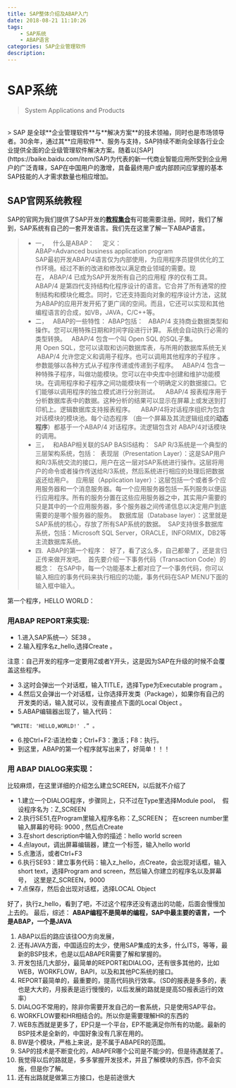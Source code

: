```yaml
---
title: SAP整体介绍及ABAP入门
date: 2018-08-21 11:10:26
tags: 
	- SAP系统
	- ABAP语言
categories: SAP企业管理软件
description: 
---
```

# SAP系统
 > System Applications and Products       
<br/>
> SAP 是全球**企业管理软件**与**解决方案**的技术领袖，同时也是市场领导者。30余年，通过其**应用软件**、服务与支持，SAP持续不断向全球各行业企业提供全面的企业级管理软件解决方案。随着以[SAP](https://baike.baidu.com/item/SAP)为代表的新一代商业智能应用所受到企业用户的广泛青睐，SAP在中国用户的激增，具备最终用户或内部顾问应掌握的基本SAP技能的人才需求数量也相应增加。

## SAP官网系统教程

SAP的官网为我们提供了SAP开发的[**教程集合**](https://www.sap.com/china/developer/tutorial-navigator.html)有可能需要注册。同时，我们了解到，SAP系统有自己的一套开发语言。我们先在这里了解一下ABAP语言。
> - 一，   什么是ABAP： 
   定义：ABAP=Advanced business application program 
     <br/>
     SAP最初开发ABAP/4语言仅为内部使用，为应用程序员提供优化的工作环境。经过不断的改进和修改以满足商业领域的需要。现在， ABAP/4 已成为SAP开发所有自己的应用程 序的仅有工具。 
ABAP/4 是第四代支持结构化程序设计的语言。它合并了所有通常的控制结构和模块化概念。同时，它还支持面向对象的程序设计方法，这就为ABAP的应用开发开拓了更广阔的空间。而且，它还可以实现和其他编程语言的合成，如VB，JAVA，C/C++等。 
> - 二，   ABAP的一些特性：
> ABAP包括： 
>  ABAP/4 支持商业数据类型和操作。您可以用特殊日期和时间字段进行计算。 系统会自动执行必需的类型转换。 
>  ABAP/4 包含一个叫 Open SQL 的SQL子集。用 Open SQL，您可以读取和访问数据库表，与所用的数据库系统无关 
>  ABAP/4 允许您定义和调用子程序。也可以调用其他程序的子程序 。参数能够以各种方式从子程序传递或传递到子程序。 
>  ABAP/4 包含一种特殊子程序，叫做功能模块。您可以在中央库中创建和维护功能模块。在调用程序和子程序之间功能模块有一个明确定义的数据接口。它们能够以调用程序的独立模式进行分别测试。 
>   ABAP/4 报表程序用于分析数据库表中的数据。这种分析的结果可以显示在屏幕上或发送到打印机上。逻辑数据库支持报表程序。 
>   ABAP/4将对话程序组织为包含对话模块的模块池。每个动态程序 （由一个屏幕及其流逻辑组成的**动态程序**）都基于一个ABAP/4 对话程序。流逻辑包含对 ABAP/4对话模块的调用。 
> - 三，   和ABAP相关联的SAP BASIS结构： 
> SAP R/3系统是一个典型的三层架构系统，包括： 
> 表现层（Presentation Layer）：这是SAP用户和R/3系统交流的接口，用户在这一层对SAP系统进行操作。这层将用户的命令或者操作传送给R/3系统，然后系统进行相应的处理后把数据返还给用户。 
> 应用层（Application layer）：这层包括一个或者多个应用服务器和一个消息服务器。每一个应用服务器包括一系列服务以便运行应用程序。所有的服务分置在这些应用服务器之中，其实用户需要的只是其中的一个应用服务器，多个服务器之间传递信息以决定用户到底需要的是哪个服务器的服务。 
> 数据库层（Database layer）：这里就是SAP系统的核心，存放了所有SAP系统的数据。 
> SAP支持很多数据库系统，包括：Microsoft SQL Server，ORACLE，INFORMIX，DB2等主流数据库系统。 
> - 四.  ABAP的第一个程序： 
> 好了，看了这么多，自己都晕了，还是言归正传来做开发吧。 
> 首先要介绍一下事务代码（Transaction Code）的概念： 
> 在SAP中，每一个功能基本上都对应了一个事务代码，你可以输入相应的事务代码来执行相应的功能，事务代码在SAP MENU下面的输入框中输入。 

 第一个程序，HELLO WORLD： 
### 用ABAP REPORT来实现: 
  - 1.进入SAP系统—〉SE38 。 
  - 2.输入程序名z_hello,选择Create 。 
 
注意：自己开发的程序一定要用Z或者Y开头，这是因为SAP在升级的时候不会覆盖这些程序。 
 - 3.这时会弹出一个对话框，输入TITLE，选择Type为Executable program 。 
 - 4.然后又会弹出一个对话框，让你选择开发类（Package），如果你有自己的开发类的话，输入就可以，没有直接点下面的Local Object 。 
 - 5.ABAP编辑器出现了，输入代码： 
 
```ABAP
 “WRITE: 'HELLO,WORLD!' .” 。
```
- 6.按Ctrl+F2:语法检查；Ctrl+F3：激活；F8：执行。 
- 到这里，ABAP的第一个程序就写出来了，好简单！！！ 

### 用 ABAP DIALOG来实现： 
比较麻烦，在这里详细的介绍怎么建立SCREEN，以后就不介绍了 
- 1.建立一个DIALOG程序，步骤同上，只不过在Type里选择Module pool， 
假设程序名为：Z_SCREEN 
- 2.执行SE51,在Program里输入程序名称：Z_SCREEN； 
在screen number里输入屏幕的号码: 9000 , 然后点Create 
- 3.在short description中输入你的描述：hello world screen 
- 4.点layout，调出屏幕编辑器，建立一个标签，输入hello world 
- 5.点激活，或者Ctrl+F3 
- 6.执行SE93：建立事务代码：输入z_hello，点Create，会出现对话框，输入short text，选择Program and screen，然后输入你建立的程序名以及屏幕号， 
这里是Z_SCREEN，9000 
- 7.点保存，然后会出现对话框，选择LOCAL Object 

好了，执行z_hello，看到了吧，不过这个程序还没有退出的功能，后面会慢慢加上去的。
最后，综述：
**ABAP编程不是简单的编程，SAP中最主要的语言，一个是ABAP，一个是JAVA**

1. ABAP以后的路应该往OO方向发展， 
2. 还有JAVA方面，中国适应的太少，使用SAP集成的太多，什么ITS，等等，最新的BSP技术，也是以后ABAPER需要了解和掌握的。 
3. 开发包括几大部分，最简单的REPORT和DIALOG，还有很多其他的，比如WEB，WORKFLOW，BAPI，以及和其他PC系统的接口。 
4. REPORT最简单的，最重要的，提高代码执行效率。（SD的报表是多多的，表也是大大的，月报表是运行慢慢的，以后发展的路就是提高SD报表运行的效率） 
5. DIALOG不常用的，除非你需要开发自己的一套系统，只是使用SAP平台。 
6. WORKFLOW要和HR相结合的。所以你是需要理解HR的东西的 
7. WEB东西就是更多了，EP只是一个平台，EP不能满足你所有的功能。最新的BSP技术是全新的，中国好象没有几家在用的。 
8. BW是个模块，严格上来说，是不属于ABAPER的范围。
9. SAP的技术是不断变化的，ABAPER哪个公司是不能少的，但是待遇就差了。
10. 我觉得以后的路就是，多多掌握开发技术，并且了解模块的东西，你不会实施，但是你了解。 
11. 还有出路就是做第三方接口，也是前途很大